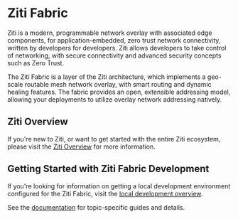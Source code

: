 # Ziti Fabric

Ziti is a modern, programmable network overlay with associated edge components, for application-embedded, zero trust network connectivity, written by developers for developers. Ziti allows developers to take control of networking, with secure connectivity and advanced security concepts such as Zero Trust.

The Ziti Fabric is a layer of the Ziti architecture, which implements a geo-scale routable mesh network overlay, with smart routing and dynamic healing features. The fabric provides an open, extensible addressing model, allowing your deployments to utilize overlay network addressing natively.

## Ziti Overview

If you're new to Ziti, or want to get started with the entire Ziti ecosystem, please visit the [Ziti Overview](https://netfoundry.github.io/ziti-doc/ziti/overview.html) for more information.

## Getting Started with Ziti Fabric Development

If you're looking for information on getting a local development environment configured for the Ziti Fabric, visit the [local development overview](docs/local_development.md).

See the [documentation](docs/) for topic-specific guides and details.
